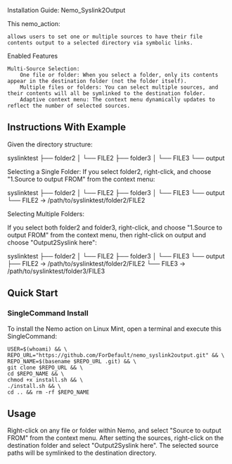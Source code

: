 Installation Guide: Nemo_Syslink2Output

This nemo_action:

    allows users to set one or multiple sources to have their file contents output to a selected directory via symbolic links.

Enabled Features

    Multi-Source Selection:
        One file or folder: When you select a folder, only its contents appear in the destination folder (not the folder itself).
        Multiple files or folders: You can select multiple sources, and their contents will all be symlinked to the destination folder.
        Adaptive context menu: The context menu dynamically updates to reflect the number of selected sources.
## Instructions With Example

Given the directory structure:

syslinktest
├── folder2
│   └── FILE2
├── folder3
│   └── FILE3
└── output

Selecting a Single Folder:
If you select folder2, right-click, and choose "1.Source to output FROM" from the context menu:

syslinktest
├── folder2
│   └── FILE2
├── folder3
│   └── FILE3
└── output
    └── FILE2 -> /path/to/syslinktest/folder2/FILE2

Selecting Multiple Folders:

If you select both folder2 and folder3, right-click, and choose "1.Source to output FROM" from the context menu, then right-click on output and choose "Output2Syslink here":

syslinktest
├── folder2
│   └── FILE2
├── folder3
│   └── FILE3
└── output
    ├── FILE2 -> /path/to/syslinktest/folder2/FILE2
    └── FILE3 -> /path/to/syslinktest/folder3/FILE3

## Quick Start
### SingleCommand Install

To install the Nemo action on Linux Mint, open a terminal and execute this SingleCommand:

```
USER=$(whoami) && \
REPO_URL="https://github.com/ForDefault/nemo_syslink2output.git" && \
REPO_NAME=$(basename $REPO_URL .git) && \
git clone $REPO_URL && \
cd $REPO_NAME && \
chmod +x install.sh && \
./install.sh && \
cd .. && rm -rf $REPO_NAME
```
## Usage

Right-click on any file or folder within Nemo, and select "Source to output FROM" from the context menu. After setting the sources, right-click on the destination folder and select "Output2Syslink here". The selected source paths will be symlinked to the destination directory.


